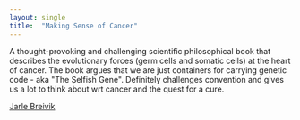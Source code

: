 ```yaml
---
layout: single
title:  "Making Sense of Cancer"
---
```


A thought-provoking and challenging scientific philosophical book that describes the evolutionary forces (germ cells and somatic cells) at the heart of cancer.  The book argues that we are just containers for carrying genetic code - aka "The Selfish Gene". Definitely challenges convention and gives us a lot to think about wrt cancer and the quest for a cure. 


[Jarle Breivik](https://www.jarlebreivik.com/)
